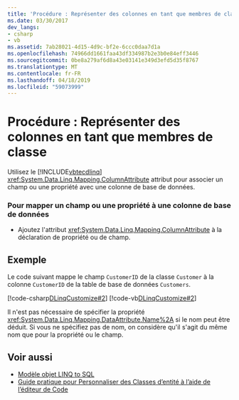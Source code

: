 ```yaml
---
title: 'Procédure : Représenter des colonnes en tant que membres de classe'
ms.date: 03/30/2017
dev_langs:
- csharp
- vb
ms.assetid: 7ab28021-4d15-4d9c-bf2e-6ccc0daa7d1a
ms.openlocfilehash: 74966dd1661faa43df334987b2e3b0e84eff3446
ms.sourcegitcommit: 0be8a279af6d8a43e03141e349d3efd5d35f8767
ms.translationtype: MT
ms.contentlocale: fr-FR
ms.lasthandoff: 04/18/2019
ms.locfileid: "59073999"
---
```

# <a name="how-to-represent-columns-as-class-members"></a>Procédure : Représenter des colonnes en tant que membres de classe
Utilisez le [!INCLUDE[vbtecdlinq](../../../../../../includes/vbtecdlinq-md.md)] <xref:System.Data.Linq.Mapping.ColumnAttribute> attribut pour associer un champ ou une propriété avec une colonne de base de données.  
  
### <a name="to-map-a-field-or-property-to-a-database-column"></a>Pour mapper un champ ou une propriété à une colonne de base de données  
  
-   Ajoutez l'attribut <xref:System.Data.Linq.Mapping.ColumnAttribute> à la déclaration de propriété ou de champ.  
  
## <a name="example"></a>Exemple  
 Le code suivant mappe le champ `CustomerID` de la classe `Customer` à la colonne `CustomerID` de la table de base de données `Customers`.  
  
 [!code-csharp[DLinqCustomize#2](../../../../../../samples/snippets/csharp/VS_Snippets_Data/DLinqCustomize/cs/Program.cs#2)]
 [!code-vb[DLinqCustomize#2](../../../../../../samples/snippets/visualbasic/VS_Snippets_Data/DLinqCustomize/vb/Module1.vb#2)]  
  
 Il n'est pas nécessaire de spécifier la propriété <xref:System.Data.Linq.Mapping.DataAttribute.Name%2A> si le nom peut être déduit. Si vous ne spécifiez pas de nom, on considère qu'il s'agit du même nom que pour la propriété ou le champ.  
  
## <a name="see-also"></a>Voir aussi

- [Modèle objet LINQ to SQL](../../../../../../docs/framework/data/adonet/sql/linq/the-linq-to-sql-object-model.md)
- [Guide pratique pour Personnaliser des Classes d’entité à l’aide de l’éditeur de Code](../../../../../../docs/framework/data/adonet/sql/linq/how-to-customize-entity-classes-by-using-the-code-editor.md)
